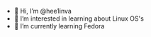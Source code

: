 - 👋 Hi, I’m @hee1inva
- 👀 I’m interested in learning about Linux OS's
- 🌱 I’m currently learning Fedora

<!---
hee1inva/hee1inva is a ✨ special ✨ repository because its `README.md` (this file) appears on your GitHub profile.
You can click the Preview link to take a look at your changes.
--->
